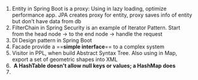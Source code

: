 1. Entity in Spring Boot is a proxy: Using in lazy loading, optimize performance app. JPA creates proxy for entity, proxy saves info of entity but don't have data from db
2. FilterChain in Spring Security is an example of Iterator Pattern. Start from the head node -> to the end node -> handle the request
3. DI Design pattern in Spring Boot
4. Facade provide a ==**simple interface**== to a complex system 
5. Visitor in PPL, when build Abstract Syntax Tree. Also using in Map, export a set of geometric shapes into XML
6.  **A HashTable doesn't allow null keys or values; a HashMap does**
7. 